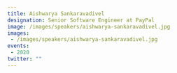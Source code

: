 ```yaml
---
title: Aishwarya Sankaravadivel
designation: Senior Software Engineer at PayPal
image: /images/speakers/aishwarya-sankaravadivel.jpg
images: 
 - /images/speakers/aishwarya-sankaravadivel.jpg
events:
 - 2020
twitter: ""
---
```


